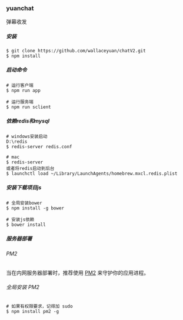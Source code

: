 ### yuanchat

弹幕收发


##### 安装


```
$ git clone https://github.com/wallaceyuan/chatV2.git
$ npm install
```


##### 启动命令

```
# 运行客户端
$ npm run app

# 运行服务端
$ npm run sclient
```

##### 依赖redis和mysql
```
# windows安装启动
D:\redis
$ redis-server redis.conf

# mac
$ redis-server
或者将redis启动到后台
$ launchctl load ~/Library/LaunchAgents/homebrew.mxcl.redis.plist
```

##### 安装下载项目js

```
# 全局安装bower
$ npm install -g bower

# 安装js依赖
$ bower install
```

##### 服务器部署

###### PM2

当在内网服务器部署时，推荐使用 [PM2](https://github.com/Unitech/pm2/) 来守护你的应用进程。

###### 全局安装 PM2

```
# 如果有权限要求，记得加 sudo
$ npm install pm2 -g
```
